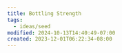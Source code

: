 ```yaml
---
title: Bottling Strength
tags:
  - ideas/seed
modified: 2024-10-13T14:40:49-07:00
created: 2023-12-01T06:22:34-08:00
---
```


